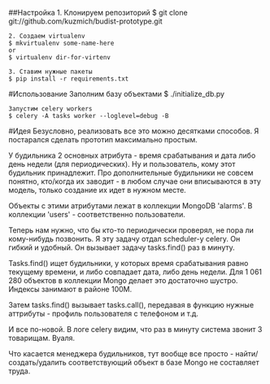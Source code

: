 ##Настройка
    1. Клонируем репозиторий
    $ git clone git://github.com/kuzmich/budist-prototype.git

    2. Создаем virtualenv 
    $ mkvirtualenv some-name-here
    or
    $ virtualenv dir-for-virtenv

    3. Ставим нужные пакеты
    $ pip install -r requirements.txt

#Использование
    Заполним базу объектами
    $ ./initialize_db.py 

    Запустим celery workers
    $ celery -A tasks worker --loglevel=debug -B

#Идея
Безусловно, реализовать все это можно десятками способов. Я постарался сделать прототип максимально простым.

У будильника 2 основных атрибута - время срабатывания и дата либо день недели (для периодических).
Ну и пользователь, кому этот будильник принадлежит. Про дополнительные будильники не совсем понятно, кто/когда
их заводит - в любом случае они вписываются в эту модель, только создание их идет в нужном месте.

Объекты с этими атрибутами лежат в коллекции MongoDB 'alarms'. В коллекции 'users' - соответственно пользователи.

Теперь нам нужно, что бы кто-то периодически проверял, не пора ли кому-нибудь позвонить.
Я эту задачу отдал scheduler-у celery. Он гибкий и удобный. Он вызывает задачу tasks.find() раз в минуту.

Tasks.find() ищет будильники, у которых время срабатывания равно текущему времени,
и либо совпадает дата, либо день недели. Для 1 061 280 объектов в коллекции Mongo делает это достаточно шустро.
Индексы занимают в районе 100M.

Затем tasks.find() вызывает tasks.call(), передавая в функцию нужные аттрибуты - профиль пользователя с телефоном и т.д.

И все по-новой. В логе celery видим, что раз в минуту система звонит 3 товарищам. Вуаля.

Что касается менеджера будильников, тут вообще все просто - найти/создать/удалить соответствующий объект в базе Mongo
не составляет труда.